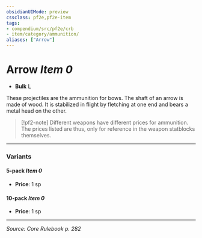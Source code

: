 ```yaml
---
obsidianUIMode: preview
cssclass: pf2e,pf2e-item
tags:
- compendium/src/pf2e/crb
- item/category/ammunition/
aliases: ["Arrow"]
---
```

# Arrow *Item 0*  

- **Bulk** L

These projectiles are the ammunition for bows. The shaft of an arrow is made of wood. It is stabilized in flight by fletching at one end and bears a metal head on the other.

> [!pf2-note]
> Different weapons have different prices for ammunition. The prices listed are thus, only for reference in the weapon statblocks themselves.

---

### Variants

#### 5-pack *Item 0*

- **Price**: 1 sp

#### 10-pack *Item 0*

- **Price**: 1 sp

---
*Source: Core Rulebook p. 282*